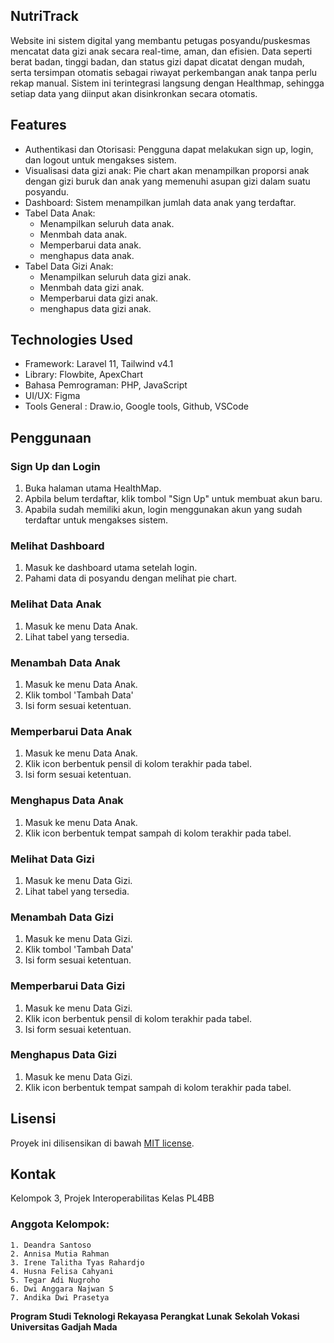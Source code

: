 ## NutriTrack

Website ini sistem digital yang membantu petugas posyandu/puskesmas mencatat data gizi anak secara real-time, aman, dan efisien. Data seperti berat badan, tinggi badan, dan status gizi dapat dicatat dengan mudah, serta tersimpan otomatis sebagai riwayat perkembangan anak tanpa perlu rekap manual. Sistem ini terintegrasi langsung dengan Healthmap, sehingga setiap data yang diinput akan disinkronkan secara otomatis. 

## Features

* Authentikasi dan Otorisasi: Pengguna dapat melakukan sign up, login, dan logout untuk mengakses sistem.
* Visualisasi data gizi anak: Pie chart akan menampilkan  proporsi anak dengan gizi buruk dan anak yang memenuhi asupan gizi dalam suatu posyandu.
* Dashboard: Sistem menampilkan jumlah data anak yang terdaftar.
* Tabel Data Anak:
    * Menampilkan seluruh data anak.
    * Menmbah data anak.
    * Memperbarui data anak.
    * menghapus data anak.
* Tabel Data Gizi Anak:
    * Menampilkan seluruh data gizi anak.
    * Menmbah data gizi anak.
    * Memperbarui data gizi anak.
    * menghapus data gizi anak.

## Technologies Used

* Framework: Laravel 11, Tailwind v4.1
* Library: Flowbite, ApexChart
* Bahasa Pemrograman: PHP, JavaScript
* UI/UX: Figma
* Tools General : Draw.io, Google tools, Github, VSCode

## Penggunaan

### Sign Up dan Login
1. Buka halaman utama HealthMap.
2. Apbila belum terdaftar, klik tombol "Sign Up" untuk membuat akun baru.
3. Apabila sudah memiliki akun, login menggunakan akun yang sudah terdaftar untuk mengakses sistem.

### Melihat Dashboard
1. Masuk ke dashboard utama setelah login.
2. Pahami data di posyandu dengan melihat pie chart.

### Melihat Data Anak
1. Masuk ke menu Data Anak.
2. Lihat tabel yang tersedia.
   
### Menambah Data Anak
1. Masuk ke menu Data Anak.
2. Klik tombol 'Tambah Data'
3. Isi form sesuai ketentuan.
   
### Memperbarui Data Anak
1. Masuk ke menu Data Anak.
2. Klik icon berbentuk pensil di kolom terakhir pada tabel.
3. Isi form sesuai ketentuan.
   
### Menghapus Data Anak
1. Masuk ke menu Data Anak.
2. Klik icon berbentuk tempat sampah di kolom terakhir pada tabel.

### Melihat Data Gizi
1. Masuk ke menu Data Gizi.
2. Lihat tabel yang tersedia.
   
### Menambah Data Gizi
1. Masuk ke menu Data Gizi.
2. Klik tombol 'Tambah Data'
3. Isi form sesuai ketentuan.
   
### Memperbarui Data Gizi
1. Masuk ke menu Data Gizi.
2. Klik icon berbentuk pensil di kolom terakhir pada tabel.
3. Isi form sesuai ketentuan.
   
### Menghapus Data Gizi
1. Masuk ke menu Data Gizi.
2. Klik icon berbentuk tempat sampah di kolom terakhir pada tabel.

## Lisensi

Proyek ini dilisensikan di bawah [MIT license](https://opensource.org/licenses/MIT).

## Kontak

Kelompok 3, Projek Interoperabilitas Kelas PL4BB

### Anggota Kelompok:

    1. Deandra Santoso             
    2. Annisa Mutia Rahman         
    3. Irene Talitha Tyas Rahardjo 
    4. Husna Felisa Cahyani       
    5. Tegar Adi Nugroho           
    6. Dwi Anggara Najwan S        
    7. Andika Dwi Prasetya        

<b>Program Studi Teknologi Rekayasa Perangkat Lunak</b>
<b>Sekolah Vokasi</b>
<b>Universitas Gadjah Mada</b>
